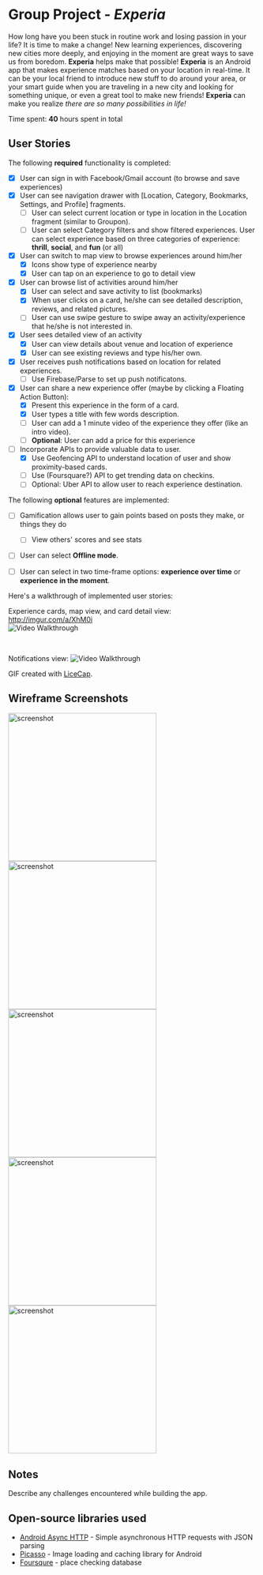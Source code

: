 # Group Project - *Experia*

How long have you been stuck in routine work and losing passion in your life? It is time to make a change! New learning experiences, discovering new cities more deeply, and enjoying in the moment are great ways to save us from boredom. **Experia** helps make that possible! **Experia** is an Android app that makes experience matches based on your location in real-time. It can be your local friend to introduce new stuff to do around your area, or your smart guide when you are traveling in a new city and looking for something unique, or even a great tool to make new friends! **Experia** can make you realize *there are so many possibilities in life!*

Time spent: **40** hours spent in total

## User Stories

The following **required** functionality is completed:
* [x] User can sign in with Facebook/Gmail account (to browse and save experiences)
* [x] User can see navigation drawer with [Location, Category, Bookmarks, Settings, and Profile] fragments.
  * [ ] User can select current location or type in location in the Location fragment (similar to Groupon).
  * [ ] User can select Category filters and show filtered experiences. User can select experience based on three categories of experience: **thrill**, **social**, and **fun** (or all)
* [x] User can switch to map view to browse experiences around him/her
  * [x] Icons show type of experience nearby
  * [x] User can tap on an experience to go to detail view
* [x] User can browse list of activities around him/her 
  * [x] User can select and save activity to list (bookmarks)
  * [x] When user clicks on a card, he/she can see detailed description, reviews, and related pictures.
  * [ ] User can use swipe gesture to swipe away an activity/experience that he/she is not interested in.
* [x] User sees detailed view of an activity
    * [x] User can view details about venue and location of experience
    * [x] User can see existing reviews and type his/her own.
* [x] User receives push notifications based on location for related experiences.
  * [ ] Use Firebase/Parse to set up push notificatons.
* [x] User can share a new experience offer (maybe by clicking a Floating Action Button):
  * [x] Present this experience in the form of a card.
  * [x] User types a title with few words description.
  * [ ] User can add a 1 minute video of the experience they offer (like an intro video).
  * [ ] **Optional**: User can add a price for this experience
* [ ] Incorporate APIs to provide valuable data to user.
  * [x] Use Geofencing API to understand location of user and show proximity-based cards.
  * [ ] Use (Foursquare?) API to get trending data on checkins.
  * [ ] Optional: Uber API to allow user to reach experience destination.

The following **optional** features are implemented:
* [ ] Gamification allows user to gain points based on posts they make, or things they do
  * [ ] View others' scores and see stats
* [ ] User can select **Offline mode**.
* [ ] User can select in two time-frame options: **experience over time** or **experience in the moment**.


Here's a walkthrough of implemented user stories:

Experience cards, map view, and card detail view: http://imgur.com/a/XhM0i
<br>
<img src='http://imgur.com/XhM0i.gif' title='Video Walkthrough' width='' alt='Video Walkthrough' />

<br>

Notifications view:
<img src='http://imgur.com/uPVzIeu.gif' title='Video Walkthrough' width='' alt='Video Walkthrough' />

GIF created with [LiceCap](http://www.cockos.com/licecap/).

## Wireframe Screenshots

<img src='http://i.imgur.com/QShMttl.jpg' title='screenshot' width="300" alt='screenshot' />
<img src='http://i.imgur.com/3skAsn9.jpg' title='screenshot' width="300" alt='screenshot' />
<img src='http://i.imgur.com/BF2KC2V.jpg' title='screenshot' width="300" alt='screenshot' />
<img src='http://i.imgur.com/zlz0zJt.jpg' title='screenshot' width="300" alt='screenshot' />
<img src='http://i.imgur.com/fCmK1mO.jpg' title='screenshot' width="300" alt='screenshot' />



## Notes

Describe any challenges encountered while building the app.

## Open-source libraries used

- [Android Async HTTP](https://github.com/loopj/android-async-http) - Simple asynchronous HTTP requests with JSON parsing
- [Picasso](http://square.github.io/picasso/) - Image loading and caching library for Android
- [Foursqure](https://developer.foursquare.com/) - place checking database


